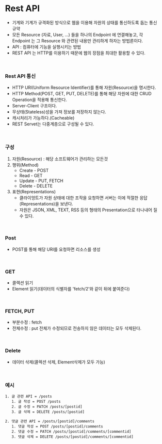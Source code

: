 # Rest API

- 기계와 기계가 규격화된 방식으로 웹을 이용해 자원의 상태를 통신하도록 돕는 통신규약
- 모든 Resource (자료, User, …) 들을 하나의 Endpoint 에 연결해놓고,
  각 Endpoint 는 그 Resource 와 관련된 내용만 관리하게 하자는 방법론이다.
- API : 컴퓨터에 기능을 실행시키는 방법
- REST API 는 HTTP를 이용하기 때문에 웹의 장점을 최대한 활용할 수 있다.

<br/>

### Rest API 통신

- HTTP URI(Uniform Resource Identifier)를 통해 자원(Resource)을 명시한다.
- HTTP Method(POST, GET, PUT, DELETE)를 통해 해당 자원에 대한 CRUD Operation을 적용해 통신한다.
- Server-Client 구조이다.
- 무상태(Stateless)성을 가져 정보를 저장하지 않는다.
- 캐시처리가 가능하다.(Cacheable)
- REST Servet는 다중계층으로 구성될 수 있다.

</br>

### 구성

1. 자원(Resource) : 해당 소프트웨어가 관리하는 모든것
2. 행위(Method)
   - Create - POST
   - Read - GET
   - Update - PUT, FETCH
   - Delete - DELETE
3. 표현(Representations)
   - 클라이엉트가 자원 상태에 대한 조작을 요청하면 서버는 이에 적절한 응답(Representations)을 보낸다.
   - 자원은 JSON, XML, TEXT, RSS 등의 형태의 Presentation으로 타나내어 질 수 있다.

<br/>

### Post

- POST를 통해 해당 URI를 요청하면 리소스를 생성

<br/>

### GET

- 콜렉션 읽기
- Element 읽기(데이터의 식별자를 'fetch/2'와 같이 뒤에 붙여준다)

<br/>

### FETCH, PUT

- 부분수정 : fetch
- 전체수정 : put 전체가 수정되므로 전송하지 않은 데이터는 모두 삭제된다.

<br/>

### Delete

- 데이터 삭제(콜렉션 삭제, Element삭제가 모두 가능)

<br/>

### 예시

```
1. 글 관련 API = /posts
   1. 글 작성 = POST /posts
   2. 글 수정 = PATCH /posts/[postid]
   3. 글 삭제 = DELETE /posts/[postid]

2. 댓글 관련 API = /posts/[postid]/comments
   1. 댓글 작성 = POST /posts/[postid]/comments
   2. 댓글 수정 = PATCH /posts/[postid]/comments/[commentid]
   3. 댓글 삭제 = DELETE /posts/[postid]/comments/[commentid]
```
